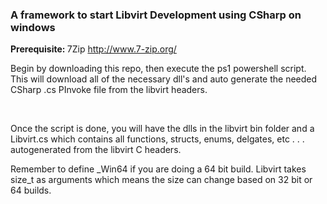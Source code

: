 <h3>A framework to start Libvirt Development using CSharp on windows</h3>

<b>Prerequisite: </b> 7Zip http://www.7-zip.org/

<p>Begin by downloading this repo, then execute the ps1 powershell script. This will download all of the necessary dll's and auto generate the needed CSharp .cs PInvoke file from the libvirt headers.</p>
<br/>
<p>Once the script is done, you will have the dlls in the libvirt bin folder and a Libvirt.cs which contains all functions, structs, enums, delgates, etc . . . autogenerated from the libvirt C headers.</p>
<p>Remember to define _Win64 if you are doing a 64 bit build. Libvirt takes size_t as arguments which means the size can change based on 32 bit or 64 builds.</p>
